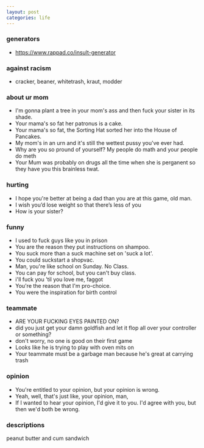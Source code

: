 ```yaml
---
layout: post
categories: life
---
```

### generators
- https://www.rappad.co/insult-generator

### against racism
- cracker, beaner, whitetrash, kraut, modder
### about ur mom
- I'm gonna plant a tree in your mom's ass and then fuck your sister in its shade.
- Your mama's so fat her patronus is a cake.
- Your mama's so fat, the Sorting Hat sorted her into the House of Pancakes.
- My mom's in an urn and it's still the wettest pussy you've ever had.
- Why are you so pround of yourself? My people do math and your people do meth
- Your Mum was probably on drugs all the time when she is perganent so they have you this brainless twat.
### hurting
- I hope you're better at being a dad than you are at this game, old man.
- I wish you’d lose weight so that there’s less of you
- How is your sister?
### funny
- I used to fuck guys like you in prison
- You are the reason they put instructions on shampoo.
- You suck more than a suck machine set on 'suck a lot'.
- You could suckstart a shopvac.
- Man, you're like school on Sunday. No Class.
- You can pay for school, but you can't buy class.
- i'll fuck you 'til you love me, faggot
- You're the reason that I'm pro-choice.
- You were the inspiration for birth control
### teammate
- ARE YOUR FUCKING EYES PAINTED ON?
- did you just get your damn goldfish and let it flop all over your controller or something?
- don't worry, no one is good on their first game
- Looks like he is trying to play with oven mits on
- Your teammate must be a garbage man because he's great at carrying trash
### opinion
- You're entitled to your opinion, but your opinion is wrong.
- Yeah, well, that's just like, your opinion, man,
- If I wanted to hear your opinion, I'd give it to you.
I'd agree with you, but then we'd both be wrong.
### descriptions
peanut butter and cum sandwich